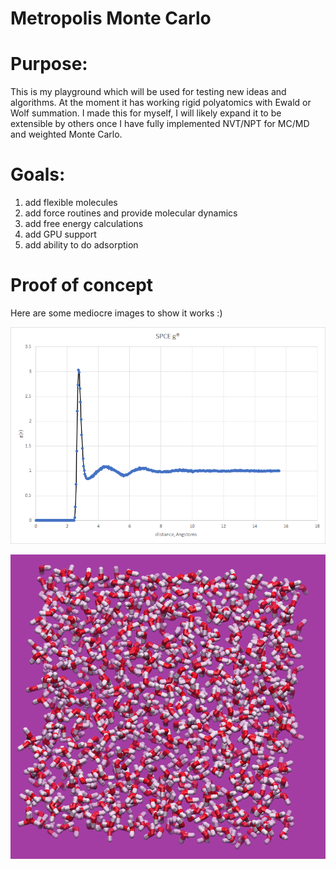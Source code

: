 # Metropolis Monte Carlo

# Purpose:
This is my playground which will be used for testing new ideas and algorithms. At the moment it has working rigid polyatomics with Ewald or Wolf summation. I made this for myself, I will likely expand it to be extensible by others once I have fully implemented NVT/NPT for MC/MD and weighted Monte Carlo.

# Goals:
  1) add flexible molecules
  2) add force routines and provide molecular dynamics
  3) add free energy calculations
  4) add GPU support
  5) add ability to do adsorption
  
  # Proof of concept
  Here are some mediocre images to show it works :)

![](Ewald/spce_rdf.png)

![](Ewald/spce_box.png)
